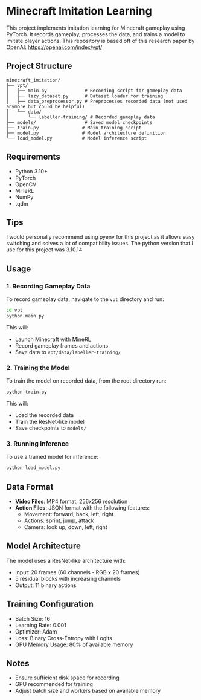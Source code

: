 # Minecraft Imitation Learning

This project implements imitation learning for Minecraft gameplay using PyTorch. It records gameplay, processes the data, and trains a model to imitate player actions. This repository is based off of this research paper by OpenAI: https://openai.com/index/vpt/

## Project Structure
```
minecraft_imitation/
├── vpt/
│   ├── main.py              # Recording script for gameplay data
│   ├── lazy_dataset.py      # Dataset loader for training
│   ├── data_preprocessor.py # Preprocesses recorded data (not used anymore but could be helpful)
│   └── data/
│       └── labeller-training/ # Recorded gameplay data
├── models/                  # Saved model checkpoints
├── train.py                # Main training script
├── model.py                # Model architecture definition
└── load_model.py           # Model inference script
```

## Requirements
- Python 3.10+
- PyTorch
- OpenCV
- MineRL
- NumPy
- tqdm

## Tips
I would personally recommend using pyenv for this project as it allows easy switching and solves a lot of compatibility issues. The python version that I use for this project was 3.10.14

## Usage

### 1. Recording Gameplay Data
To record gameplay data, navigate to the `vpt` directory and run:
```bash
cd vpt
python main.py
```
This will:
- Launch Minecraft with MineRL
- Record gameplay frames and actions
- Save data to `vpt/data/labeller-training/`

### 2. Training the Model
To train the model on recorded data, from the root directory run:
```bash
python train.py
```
This will:
- Load the recorded data
- Train the ResNet-like model
- Save checkpoints to `models/`

### 3. Running Inference
To use a trained model for inference:
```bash
python load_model.py
```

## Data Format
- **Video Files**: MP4 format, 256x256 resolution
- **Action Files**: JSON format with the following features:
  - Movement: forward, back, left, right
  - Actions: sprint, jump, attack
  - Camera: look up, down, left, right

## Model Architecture
The model uses a ResNet-like architecture with:
- Input: 20 frames (60 channels - RGB x 20 frames)
- 5 residual blocks with increasing channels
- Output: 11 binary actions

## Training Configuration
- Batch Size: 16
- Learning Rate: 0.001
- Optimizer: Adam
- Loss: Binary Cross-Entropy with Logits
- GPU Memory Usage: 80% of available memory

## Notes
- Ensure sufficient disk space for recording 
- GPU recommended for training
- Adjust batch size and workers based on available memory